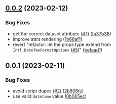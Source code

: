 

## [0.0.2](https://github.com/danielroe/nuxt-time/compare/0.0.1...0.0.2) (2023-02-12)


### Bug Fixes

* get the correct dataset attribute ([#7](https://github.com/danielroe/nuxt-time/issues/7)) ([fa37b36](https://github.com/danielroe/nuxt-time/commit/fa37b3651de8dbcf0a3856069dcb48bfdaf015e1))
* improve attrs rendering ([1b68af1](https://github.com/danielroe/nuxt-time/commit/1b68af1452a8daf6f90ad29ad596c722397e2835))
* revert "refactor: let the props type extend from `Intl.DateTmeFormatOptions` ([#5](https://github.com/danielroe/nuxt-time/issues/5))" ([befaad1](https://github.com/danielroe/nuxt-time/commit/befaad1c72dec89c69b6855e2c229c0af651edab))

## 0.0.1 (2023-02-11)


### Bug Fixes

* avoid script dupes ([#2](https://github.com/danielroe/nuxt-time/issues/2)) ([2b608fe](https://github.com/danielroe/nuxt-time/commit/2b608fe7b71fcd910b8ea68589e4e7d18b1c544f))
* use valid `datetime` value ([0b065ec](https://github.com/danielroe/nuxt-time/commit/0b065ec0d168f1258fc52eadc7df68738a12533c))